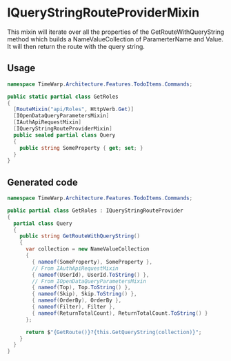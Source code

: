 # IQueryStringRouteProviderMixin

This mixin will iterate over all the properties of the GetRouteWithQueryString method which builds a NameValueCollection of ParamerterName and Value. It will then return the route with the query string. 

## Usage

```csharp
namespace TimeWarp.Architecture.Features.TodoItems.Commands;

public static partial class GetRoles
{
  [RouteMixin("api/Roles", HttpVerb.Get)]
  [IOpenDataQueryParametersMixin]
  [IAuthApiRequestMixin]
  [IQueryStringRouteProviderMixin]
  public sealed partial class Query 
  {
    public string SomeProperty { get; set; }  
  }
}
```

## Generated code

```csharp
namespace TimeWarp.Architecture.Features.TodoItems.Commands;

public partial class GetRoles : IQueryStringRouteProvider
{
  partial class Query
  {
    public string GetRouteWithQueryString()
    {
      var collection = new NameValueCollection
      {
        { nameof(SomeProperty), SomeProperty },
        // From IAuthApiRequestMixin
        { nameof(UserId), UserId.ToString() }, 
        // From IOpenDataQueryParametersMixin
        { nameof(Top), Top.ToString() },
        { nameof(Skip), Skip.ToString() },
        { nameof(OrderBy), OrderBy },
        { nameof(Filter), Filter },
        { nameof(ReturnTotalCount), ReturnTotalCount.ToString() }
      };

      return $"{GetRoute()}?{this.GetQueryString(collection)}";
    }
  }
}
```
